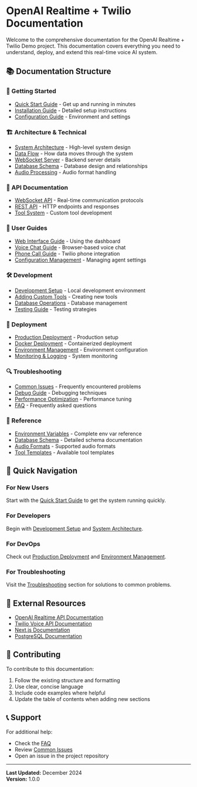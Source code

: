 # OpenAI Realtime + Twilio Documentation

Welcome to the comprehensive documentation for the OpenAI Realtime + Twilio Demo project. This documentation covers everything you need to understand, deploy, and extend this real-time voice AI system.

## 📚 Documentation Structure

### 🚀 Getting Started
- [Quick Start Guide](./getting-started/quick-start.md) - Get up and running in minutes
- [Installation Guide](./getting-started/installation.md) - Detailed setup instructions
- [Configuration Guide](./getting-started/configuration.md) - Environment and settings

### 🏗️ Architecture & Technical
- [System Architecture](./architecture/overview.md) - High-level system design
- [Data Flow](./architecture/data-flow.md) - How data moves through the system
- [WebSocket Server](./architecture/websocket-server.md) - Backend server details
- [Database Schema](./architecture/database.md) - Database design and relationships
- [Audio Processing](./architecture/audio-processing.md) - Audio format handling

### 🔧 API Documentation
- [WebSocket API](./api/websocket-api.md) - Real-time communication protocols
- [REST API](./api/rest-api.md) - HTTP endpoints and responses
- [Tool System](./api/tool-system.md) - Custom tool development

### 🎯 User Guides
- [Web Interface Guide](./user-guides/web-interface.md) - Using the dashboard
- [Voice Chat Guide](./user-guides/voice-chat.md) - Browser-based voice chat
- [Phone Call Guide](./user-guides/phone-calls.md) - Twilio phone integration
- [Configuration Management](./user-guides/configuration.md) - Managing agent settings

### 🛠️ Development
- [Development Setup](./development/setup.md) - Local development environment
- [Adding Custom Tools](./development/custom-tools.md) - Creating new tools
- [Database Operations](./development/database.md) - Database management
- [Testing Guide](./development/testing.md) - Testing strategies

### 🚀 Deployment
- [Production Deployment](./deployment/production.md) - Production setup
- [Docker Deployment](./deployment/docker.md) - Containerized deployment
- [Environment Management](./deployment/environment.md) - Environment configuration
- [Monitoring & Logging](./deployment/monitoring.md) - System monitoring

### 🔍 Troubleshooting
- [Common Issues](./troubleshooting/common-issues.md) - Frequently encountered problems
- [Debug Guide](./troubleshooting/debugging.md) - Debugging techniques
- [Performance Optimization](./troubleshooting/performance.md) - Performance tuning
- [FAQ](./troubleshooting/faq.md) - Frequently asked questions

### 📖 Reference
- [Environment Variables](./reference/environment-variables.md) - Complete env var reference
- [Database Schema](./reference/database-schema.md) - Detailed schema documentation
- [Audio Formats](./reference/audio-formats.md) - Supported audio formats
- [Tool Templates](./reference/tool-templates.md) - Available tool templates

## 🎯 Quick Navigation

### For New Users
Start with the [Quick Start Guide](./getting-started/quick-start.md) to get the system running quickly.

### For Developers
Begin with [Development Setup](./development/setup.md) and [System Architecture](./architecture/overview.md).

### For DevOps
Check out [Production Deployment](./deployment/production.md) and [Environment Management](./deployment/environment.md).

### For Troubleshooting
Visit the [Troubleshooting](./troubleshooting/common-issues.md) section for solutions to common problems.

## 🔗 External Resources

- [OpenAI Realtime API Documentation](https://platform.openai.com/docs/guides/realtime)
- [Twilio Voice API Documentation](https://www.twilio.com/docs/voice)
- [Next.js Documentation](https://nextjs.org/docs)
- [PostgreSQL Documentation](https://www.postgresql.org/docs/)

## 📝 Contributing

To contribute to this documentation:
1. Follow the existing structure and formatting
2. Use clear, concise language
3. Include code examples where helpful
4. Update the table of contents when adding new sections

## 📞 Support

For additional help:
- Check the [FAQ](./troubleshooting/faq.md)
- Review [Common Issues](./troubleshooting/common-issues.md)
- Open an issue in the project repository

---

**Last Updated:** December 2024  
**Version:** 1.0.0
